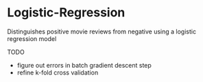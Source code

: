 # Logistic-Regression

Distinguishes positive movie reviews from negative using a logistic regression model

TODO
- figure out errors in batch gradient descent step
- refine k-fold cross validation 
